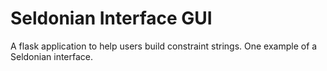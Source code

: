# Seldonian Interface GUI

A flask application to help users build constraint strings. One example of a Seldonian interface. 
